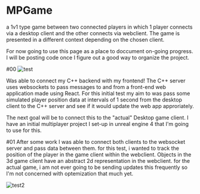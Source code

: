 # MPGame
 a 1v1 type game between two connected players in which 1 player connects via a desktop client and the other connects via webclient.
The game is presented in a different context depending on the chosen client.


For now going to use this page as a place to doccument on-going progress. I will be posting code once I figure out a good way to organize the project.

#00
![test](https://user-images.githubusercontent.com/75456828/104115281-f27bc080-52ca-11eb-83c0-c54c0f78bef9.gif)

Was able to connect my C++ backend with my frontend! The C++ server uses websockets to pass messages to and from a front-end web application made using React.
For this initial test my aim to was pass some simulated player position data at intervals of 1 second from the desktop client to the C++ server and see if it would update the web app approriately. 

The next goal will be to connect this to the "actual" Desktop game client. I have an initial multiplayer project I set-up in unreal engine 4 that I'm going to use for this. 


#01
After some work I was able to connect both clients to the websocket server and pass data between them. for this test, i wanted to track the position of the player in the game client  within the webclient. Objects in the 3d game client have an abstract 2d representation in the webclient. for the actual game, i am not ever going to be sending updates this frequently so I'm not concerned with optemization that much yet.  

![test2](https://user-images.githubusercontent.com/75456828/105131285-df74a780-5aa5-11eb-91ae-eb6c79696adf.gif)
